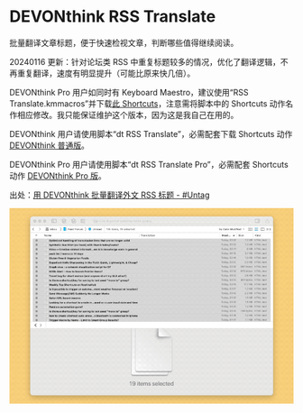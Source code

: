# DEVONthink RSS Translate

批量翻译文章标题，便于快速检视文章，判断哪些值得继续阅读。

20240116 更新：针对论坛类 RSS 中重复标题较多的情况，优化了翻译逻辑，不再重复翻译，速度有明显提升（可能比原来快几倍）。

DEVONthink Pro 用户如同时有 Keyboard Maestro，建议使用“RSS Translate.kmmacros”并下载[此 Shortcuts](https://www.icloud.com/shortcuts/40e3c743bee644c3a7c73d42c0a61b8a)，注意需将脚本中的 Shortcuts 动作名作相应修改。我只能保证维护这个版本，因为这是我自己在用的。

DEVONthink 用户请使用脚本“dt RSS Translate”，必需配套下载 Shortcuts 动作 [DEVONthink 普通版](https://www.icloud.com/shortcuts/0b0ef5e8291d4996a92174e261c22dcd)。

DEVONthink Pro 用户请使用脚本“dt RSS Translate Pro”，必需配套 Shortcuts 动作 [DEVONthink Pro 版](https://www.icloud.com/shortcuts/4745bfcd8f0b464c8e1b1d542e113a11)。

出处：[用 DEVONthink 批量翻译外文 RSS 标题 - #Untag](https://utgd.net/article/8406)

![title](img.gif)